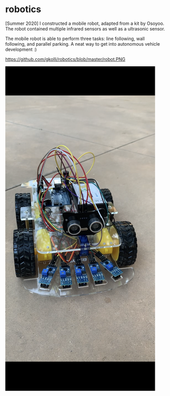 # robotics

[Summer 2020] I constructed a mobile robot, adapted from a kit by Osoyoo. The robot contained multiple infrared sensors as well as a ultrasonic sensor. 

The mobile robot is able to perform three tasks: line following, wall following, and parallel parking. A neat way to get into autonomous vehicle development :)

https://github.com/gkolli/robotics/blob/master/robot.PNG

![the robot!](https://github.com/gkolli/robotics/blob/master/robot.PNG?raw=true "Mobile Robot - Naren Kolli")
